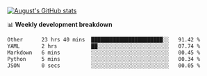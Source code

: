 
[![August's GitHub stats](https://github-readme-stats.vercel.app/api?username=zou-weidong&show_icons=true&theme=radical)](https://github.com/zou-weidong)


📊 **Weekly development breakdown**
<!--START_SECTION:waka-->

```txt
Other      23 hrs 40 mins  ███████████████████████░░   91.42 %
YAML       2 hrs           ██░░░░░░░░░░░░░░░░░░░░░░░   07.74 %
Markdown   6 mins          ░░░░░░░░░░░░░░░░░░░░░░░░░   00.45 %
Python     5 mins          ░░░░░░░░░░░░░░░░░░░░░░░░░   00.34 %
JSON       0 secs          ░░░░░░░░░░░░░░░░░░░░░░░░░   00.05 %
```

<!--END_SECTION:waka-->

